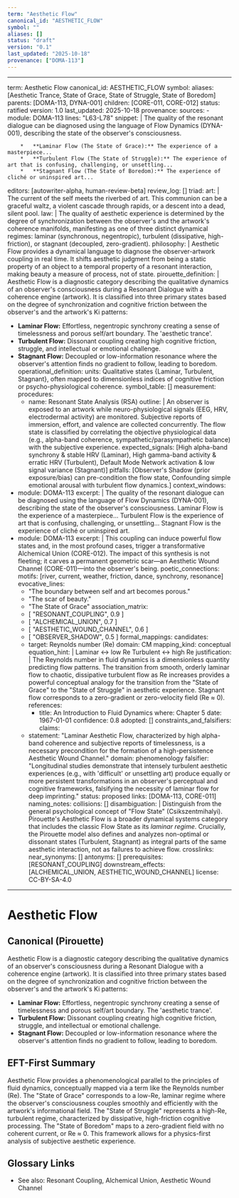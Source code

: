 ```yaml
---
term: "Aesthetic Flow"
canonical_id: "AESTHETIC_FLOW"
symbol: ""
aliases: []
status: "draft"
version: "0.1"
last_updated: "2025-10-18"
provenance: ["DOMA-113"]
---
```


---
term: Aesthetic Flow
canonical_id: AESTHETIC_FLOW
symbol: 
aliases: [Aesthetic Trance, State of Grace, State of Struggle, State of Boredom]
parents: [DOMA-113, DYNA-001]
children: [CORE-011, CORE-012]
status: ratified
version: 1.0
last_updated: 2025-10-18
provenance:
  sources:
    - module: DOMA-113
      lines: "L63-L78"
      snippet: |
        The quality of the resonant dialogue can be diagnosed using the language of Flow Dynamics (DYNA-001), describing the state of the observer's consciousness.

        *   **Laminar Flow (The State of Grace):** The experience of a masterpiece...
        *   **Turbulent Flow (The State of Struggle):** The experience of art that is confusing, challenging, or unsettling...
        *   **Stagnant Flow (The State of Boredom):** The experience of cliché or uninspired art...
  editors: [autowriter-alpha, human-review-beta]
  review_log: []
triad:
  art: |
    The current of the self meets the riverbed of art. This communion can be a graceful waltz, a violent cascade through rapids, or a descent into a dead, silent pool.
  law: |
    The quality of aesthetic experience is determined by the degree of synchronization between the observer's and the artwork's coherence manifolds, manifesting as one of three distinct dynamical regimes: laminar (synchronous, negentropic), turbulent (dissipative, high-friction), or stagnant (decoupled, zero-gradient).
  philosophy: |
    Aesthetic Flow provides a dynamical language to diagnose the observer-artwork coupling in real time. It shifts aesthetic judgment from being a static property of an object to a temporal property of a resonant interaction, making beauty a measure of process, not of state.
pirouette_definition: |
  Aesthetic Flow is a diagnostic category describing the qualitative dynamics of an observer's consciousness during a Resonant Dialogue with a coherence engine (artwork). It is classified into three primary states based on the degree of synchronization and cognitive friction between the observer's and the artwork's Ki patterns:
  - **Laminar Flow:** Effortless, negentropic synchrony creating a sense of timelessness and porous self/art boundary. The 'aesthetic trance'.
  - **Turbulent Flow:** Dissonant coupling creating high cognitive friction, struggle, and intellectual or emotional challenge.
  - **Stagnant Flow:** Decoupled or low-information resonance where the observer's attention finds no gradient to follow, leading to boredom.
operational_definition:
  units: Qualitative states {Laminar, Turbulent, Stagnant}, often mapped to dimensionless indices of cognitive friction or psycho-physiological coherence.
  symbol_table: []
  measurement:
    procedures:
      - name: Resonant State Analysis (RSA)
        outline: |
          An observer is exposed to an artwork while neuro-physiological signals (EEG, HRV, electrodermal activity) are monitored. Subjective reports of immersion, effort, and valence are collected concurrently. The flow state is classified by correlating the objective physiological data (e.g., alpha-band coherence, sympathetic/parasympathetic balance) with the subjective experience.
        expected_signals: [High alpha-band synchrony & stable HRV (Laminar), High gamma-band activity & erratic HRV (Turbulent), Default Mode Network activation & low signal variance (Stagnant)]
        pitfalls: [Observer's Shadow (prior exposure/bias) can pre-condition the flow state, Confounding simple emotional arousal with turbulent flow dynamics.]
context_windows:
  - module: DOMA-113
    excerpt: |
      The quality of the resonant dialogue can be diagnosed using the language of Flow Dynamics (DYNA-001), describing the state of the observer's consciousness. Laminar Flow is the experience of a masterpiece... Turbulent Flow is the experience of art that is confusing, challenging, or unsettling... Stagnant Flow is the experience of cliché or uninspired art.
  - module: DOMA-113
    excerpt: |
      This coupling can induce powerful flow states and, in the most profound cases, trigger a transformative Alchemical Union (CORE-012). The impact of this synthesis is not fleeting; it carves a permanent geometric scar—an Aesthetic Wound Channel (CORE-011)—into the observer's being.
poetic_connections:
  motifs: [river, current, weather, friction, dance, synchrony, resonance]
  evocative_lines:
    - "The boundary between self and art becomes porous."
    - "The scar of beauty."
    - "The State of Grace"
  association_matrix:
    - [ "RESONANT_COUPLING", 0.9 ]
    - [ "ALCHEMICAL_UNION", 0.7 ]
    - [ "AESTHETIC_WOUND_CHANNEL", 0.6 ]
    - [ "OBSERVER_SHADOW", 0.5 ]
formal_mappings:
  candidates:
    - target: Reynolds number (Re)
      domain: CM
      mapping_kind: conceptual
      equation_hint: |
        Laminar ↔ low Re
        Turbulent ↔ high Re
      justification: |
        The Reynolds number in fluid dynamics is a dimensionless quantity predicting flow patterns. The transition from smooth, orderly laminar flow to chaotic, dissipative turbulent flow as Re increases provides a powerful conceptual analogy for the transition from the "State of Grace" to the "State of Struggle" in aesthetic experience. Stagnant flow corresponds to a zero-gradient or zero-velocity field (Re ≈ 0).
      references:
        - title: An Introduction to Fluid Dynamics
          where: Chapter 5
          date: 1967-01-01
      confidence: 0.8
  adopted: []
constraints_and_falsifiers:
  claims:
    - statement: "Laminar Aesthetic Flow, characterized by high alpha-band coherence and subjective reports of timelessness, is a necessary precondition for the formation of a high-persistence Aesthetic Wound Channel."
      domain: phenomenology
      falsifier: "Longitudinal studies demonstrate that intensely turbulent aesthetic experiences (e.g., with 'difficult' or unsettling art) produce equally or more persistent transformations in an observer's perceptual and cognitive frameworks, falsifying the necessity of laminar flow for deep imprinting."
      status: proposed
      links: [DOMA-113, CORE-011]
naming_notes:
  collisions: []
  disambiguation: |
    Distinguish from the general psychological concept of "Flow State" (Csikszentmihalyi). Pirouette's Aesthetic Flow is a broader dynamical systems category that includes the classic Flow State as its *laminar regime*. Crucially, the Pirouette model also defines and analyzes non-optimal or dissonant states (Turbulent, Stagnant) as integral parts of the same aesthetic interaction, not as failures to achieve flow.
crosslinks:
  near_synonyms: []
  antonyms: []
  prerequisites: [RESONANT_COUPLING]
  downstream_effects: [ALCHEMICAL_UNION, AESTHETIC_WOUND_CHANNEL]
license: CC-BY-SA-4.0
---

# Aesthetic Flow

## Canonical (Pirouette)
Aesthetic Flow is a diagnostic category describing the qualitative dynamics of an observer's consciousness during a Resonant Dialogue with a coherence engine (artwork). It is classified into three primary states based on the degree of synchronization and cognitive friction between the observer's and the artwork's Ki patterns:
- **Laminar Flow:** Effortless, negentropic synchrony creating a sense of timelessness and porous self/art boundary. The 'aesthetic trance'.
- **Turbulent Flow:** Dissonant coupling creating high cognitive friction, struggle, and intellectual or emotional challenge.
- **Stagnant Flow:** Decoupled or low-information resonance where the observer's attention finds no gradient to follow, leading to boredom.

## EFT-First Summary
Aesthetic Flow provides a phenomenological parallel to the principles of fluid dynamics, conceptually mapped via a term like the Reynolds number (Re). The "State of Grace" corresponds to a low-Re, laminar regime where the observer's consciousness couples smoothly and efficiently with the artwork's informational field. The "State of Struggle" represents a high-Re, turbulent regime, characterized by dissipative, high-friction cognitive processing. The "State of Boredom" maps to a zero-gradient field with no coherent current, or Re ≈ 0. This framework allows for a physics-first analysis of subjective aesthetic experience.

## Glossary Links
- See also: Resonant Coupling, Alchemical Union, Aesthetic Wound Channel